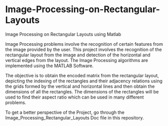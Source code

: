 # Image-Processing-on-Rectangular-Layouts
Image Processing on Rectangular Layouts using Matlab

Image Processing problems involve the recognition of certain features from the image provided by the user. This project involves the recognition of the rectangular layout from the image and detection of the horizontal and vertical edges from the layout. The Image Processing algorithms are implemented using the MATLAB Software.

The objective is to obtain the encoded matrix from the rectangular layout, depicting the indexing of the rectangles and their adjacency relations using the grids formed by the vertical and horizontal lines and then obtain the dimensions of all the rectangles. The dimensions of the rectangles will be used to find their aspect ratio which can be used in many different problems. 

To get a better perspective of the Project, go through the Image_Processing_Rectangular_Layouts Doc file in this repository.
